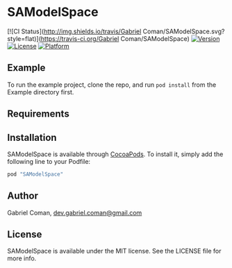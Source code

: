 # SAModelSpace

[![CI Status](http://img.shields.io/travis/Gabriel Coman/SAModelSpace.svg?style=flat)](https://travis-ci.org/Gabriel Coman/SAModelSpace)
[![Version](https://img.shields.io/cocoapods/v/SAModelSpace.svg?style=flat)](http://cocoapods.org/pods/SAModelSpace)
[![License](https://img.shields.io/cocoapods/l/SAModelSpace.svg?style=flat)](http://cocoapods.org/pods/SAModelSpace)
[![Platform](https://img.shields.io/cocoapods/p/SAModelSpace.svg?style=flat)](http://cocoapods.org/pods/SAModelSpace)

## Example

To run the example project, clone the repo, and run `pod install` from the Example directory first.

## Requirements

## Installation

SAModelSpace is available through [CocoaPods](http://cocoapods.org). To install
it, simply add the following line to your Podfile:

```ruby
pod "SAModelSpace"
```

## Author

Gabriel Coman, dev.gabriel.coman@gmail.com

## License

SAModelSpace is available under the MIT license. See the LICENSE file for more info.
